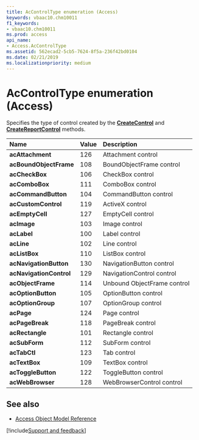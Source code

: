 ```yaml
---
title: AcControlType enumeration (Access)
keywords: vbaac10.chm10011
f1_keywords:
- vbaac10.chm10011
ms.prod: access
api_name:
- Access.AcControlType
ms.assetid: 562ecad2-5cb5-7624-8f5a-236f42bd0104
ms.date: 02/21/2019
ms.localizationpriority: medium
---
```



# AcControlType enumeration (Access)

Specifies the type of control created by the **[CreateControl](Access.Application.CreateControl.md)** and **[CreateReportControl](access.application.createreportcontrol.md)** methods.

|Name|Value|Description|
|:-----|:-----|:-----|
|**acAttachment**|126|Attachment control|
|**acBoundObjectFrame**|108|BoundObjectFrame control|
|**acCheckBox**|106|CheckBox control|
|**acComboBox**|111|ComboBox control|
|**acCommandButton**|104|CommandButton control|
|**acCustomControl**|119|ActiveX control|
|**acEmptyCell**|127|EmptyCell control|
|**acImage**|103|Image control|
|**acLabel**|100|Label control|
|**acLine**|102|Line control|
|**acListBox**|110|ListBox control|
|**acNavigationButton**|130|NavigationButton control|
|**acNavigationControl**|129|NavigationControl control|
|**acObjectFrame**|114|Unbound ObjectFrame control|
|**acOptionButton**|105|OptionButton control|
|**acOptionGroup**|107|OptionGroup control|
|**acPage**|124|Page control|
|**acPageBreak**|118|PageBreak control|
|**acRectangle**|101|Rectangle control|
|**acSubForm**|112|SubForm control|
|**acTabCtl**|123|Tab control|
|**acTextBox**|109|TextBox control|
|**acToggleButton**|122|ToggleButton control|
|**acWebBrowser**|128|WebBrowserControl control|

## See also

- [Access Object Model Reference](overview/Access/object-model.md)

[!include[Support and feedback](~/includes/feedback-boilerplate.md)]
